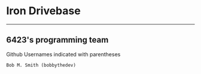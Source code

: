 # Iron Drivebase
---
## 6423's programming team
Github Usernames indicated with parentheses

    Bob M. Smith (bobbythedev)
